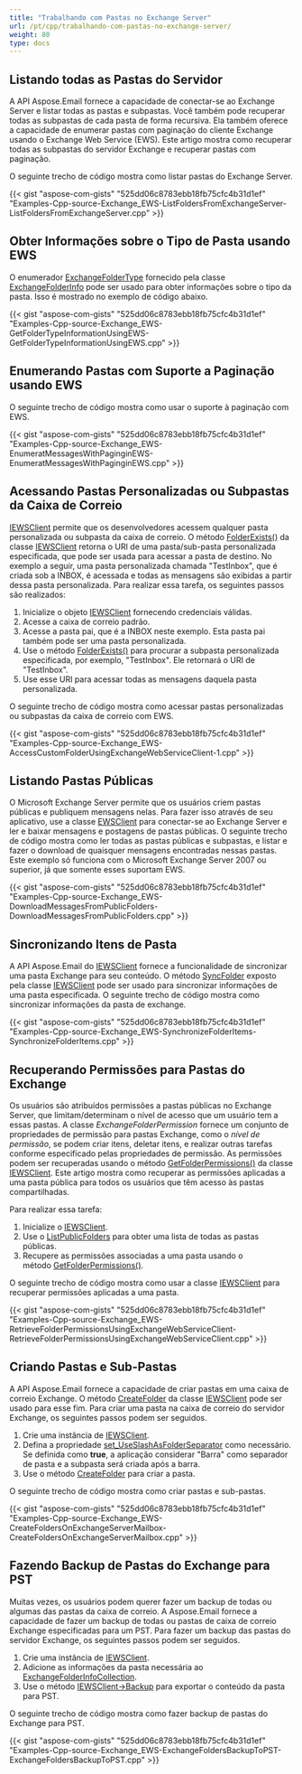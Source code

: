 ```yaml
---
title: "Trabalhando com Pastas no Exchange Server"
url: /pt/cpp/trabalhando-com-pastas-no-exchange-server/
weight: 80
type: docs
---
```


## **Listando todas as Pastas do Servidor**
A API Aspose.Email fornece a capacidade de conectar-se ao Exchange Server e listar todas as pastas e subpastas. Você também pode recuperar todas as subpastas de cada pasta de forma recursiva. Ela também oferece a capacidade de enumerar pastas com paginação do cliente Exchange usando o Exchange Web Service (EWS). Este artigo mostra como recuperar todas as subpastas do servidor Exchange e recuperar pastas com paginação.

O seguinte trecho de código mostra como listar pastas do Exchange Server.

{{< gist "aspose-com-gists" "525dd06c8783ebb18fb75cfc4b31d1ef" "Examples-Cpp-source-Exchange_EWS-ListFoldersFromExchangeServer-ListFoldersFromExchangeServer.cpp" >}}
## **Obter Informações sobre o Tipo de Pasta usando EWS**
O enumerador [ExchangeFolderType](https://apireference.aspose.com/email/cpp/namespace/aspose.email.clients.exchange#a613cbc66cee5ccade16eca706187441f) fornecido pela classe [ExchangeFolderInfo](https://apireference.aspose.com/email/cpp/class/aspose.email.clients.exchange.exchange_folder_info) pode ser usado para obter informações sobre o tipo da pasta. Isso é mostrado no exemplo de código abaixo.

{{< gist "aspose-com-gists" "525dd06c8783ebb18fb75cfc4b31d1ef" "Examples-Cpp-source-Exchange_EWS-GetFolderTypeInformationUsingEWS-GetFolderTypeInformationUsingEWS.cpp" >}}
## **Enumerando Pastas com Suporte a Paginação usando EWS**
O seguinte trecho de código mostra como usar o suporte à paginação com EWS.

{{< gist "aspose-com-gists" "525dd06c8783ebb18fb75cfc4b31d1ef" "Examples-Cpp-source-Exchange_EWS-EnumeratMessagesWithPaginginEWS-EnumeratMessagesWithPaginginEWS.cpp" >}}
## **Acessando Pastas Personalizadas ou Subpastas da Caixa de Correio**
[IEWSClient](https://apireference.aspose.com/email/cpp/class/aspose.email.clients.exchange.web_service.i_e_w_s_client) permite que os desenvolvedores acessem qualquer pasta personalizada ou subpasta da caixa de correio. O método [FolderExists()](https://apireference.aspose.com/email/cpp/class/aspose.email.clients.exchange.web_service.i_e_w_s_client#a5d15162d540bd7a8f47fbafcab88f380) da classe [IEWSClient](https://apireference.aspose.com/email/cpp/class/aspose.email.clients.exchange.web_service.i_e_w_s_client) retorna o URI de uma pasta/sub-pasta personalizada especificada, que pode ser usada para acessar a pasta de destino. No exemplo a seguir, uma pasta personalizada chamada "TestInbox", que é criada sob a INBOX, é acessada e todas as mensagens são exibidas a partir dessa pasta personalizada. Para realizar essa tarefa, os seguintes passos são realizados:

1. Inicialize o objeto [IEWSClient](https://apireference.aspose.com/email/cpp/class/aspose.email.clients.exchange.web_service.i_e_w_s_client) fornecendo credenciais válidas.
1. Acesse a caixa de correio padrão.
1. Acesse a pasta pai, que é a INBOX neste exemplo. Esta pasta pai também pode ser uma pasta personalizada.
1. Use o método [FolderExists()](https://apireference.aspose.com/email/cpp/class/aspose.email.clients.exchange.web_service.i_e_w_s_client#a5d15162d540bd7a8f47fbafcab88f380) para procurar a subpasta personalizada especificada, por exemplo, "TestInbox". Ele retornará o URI de "TestInbox".
1. Use esse URI para acessar todas as mensagens daquela pasta personalizada.

O seguinte trecho de código mostra como acessar pastas personalizadas ou subpastas da caixa de correio com EWS.

{{< gist "aspose-com-gists" "525dd06c8783ebb18fb75cfc4b31d1ef" "Examples-Cpp-source-Exchange_EWS-AccessCustomFolderUsingExchangeWebServiceClient-1.cpp" >}}
## **Listando Pastas Públicas**
O Microsoft Exchange Server permite que os usuários criem pastas públicas e publiquem mensagens nelas. Para fazer isso através de seu aplicativo, use a classe [EWSClient](https://apireference.aspose.com/email/cpp/class/aspose.email.clients.exchange.web_service.e_w_s_client) para conectar-se ao Exchange Server e ler e baixar mensagens e postagens de pastas públicas. O seguinte trecho de código mostra como ler todas as pastas públicas e subpastas, e listar e fazer o download de quaisquer mensagens encontradas nessas pastas. Este exemplo só funciona com o Microsoft Exchange Server 2007 ou superior, já que somente esses suportam EWS.

{{< gist "aspose-com-gists" "525dd06c8783ebb18fb75cfc4b31d1ef" "Examples-Cpp-source-Exchange_EWS-DownloadMessagesFromPublicFolders-DownloadMessagesFromPublicFolders.cpp" >}}
## **Sincronizando Itens de Pasta**
A API Aspose.Email do [IEWSClient](https://apireference.aspose.com/email/cpp/class/aspose.email.clients.exchange.web_service.i_e_w_s_client) fornece a funcionalidade de sincronizar uma pasta Exchange para seu conteúdo. O método [SyncFolder](https://apireference.aspose.com/email/cpp/class/aspose.email.clients.exchange.web_service.i_e_w_s_client#a93d8936ab504a137498c6c2fd53648b6) exposto pela classe [IEWSClient](https://apireference.aspose.com/email/cpp/class/aspose.email.clients.exchange.web_service.i_e_w_s_client) pode ser usado para sincronizar informações de uma pasta especificada. O seguinte trecho de código mostra como sincronizar informações da pasta de exchange.

{{< gist "aspose-com-gists" "525dd06c8783ebb18fb75cfc4b31d1ef" "Examples-Cpp-source-Exchange_EWS-SynchronizeFolderItems-SynchronizeFolderItems.cpp" >}}
## **Recuperando Permissões para Pastas do Exchange**
Os usuários são atribuídos permissões a pastas públicas no Exchange Server, que limitam/determinam o nível de acesso que um usuário tem a essas pastas. A classe *ExchangeFolderPermission* fornece um conjunto de propriedades de permissão para pastas Exchange, como o *nível de permissão*, se podem criar itens, deletar itens, e realizar outras tarefas conforme especificado pelas propriedades de permissão. As permissões podem ser recuperadas usando o método [GetFolderPermissions()](https://apireference.aspose.com/email/cpp/class/aspose.email.clients.exchange.web_service.i_e_w_s_client#ad16ac1877140e0011686d4728a62f601) da classe [IEWSClient](https://apireference.aspose.com/email/cpp/class/aspose.email.clients.exchange.web_service.i_e_w_s_client). Este artigo mostra como recuperar as permissões aplicadas a uma pasta pública para todos os usuários que têm acesso às pastas compartilhadas.

Para realizar essa tarefa:

1. Inicialize o [IEWSClient](https://apireference.aspose.com/email/cpp/class/aspose.email.clients.exchange.web_service.i_e_w_s_client).
1. Use o [ListPublicFolders](https://apireference.aspose.com/email/cpp/class/aspose.email.clients.exchange.web_service.i_e_w_s_client#ae3eb469ff721575748a90f579095e296) para obter uma lista de todas as pastas públicas.
1. Recupere as permissões associadas a uma pasta usando o método [GetFolderPermissions()](https://apireference.aspose.com/email/cpp/class/aspose.email.clients.exchange.web_service.i_e_w_s_client#ad16ac1877140e0011686d4728a62f601).

O seguinte trecho de código mostra como usar a classe [IEWSClient](https://apireference.aspose.com/email/cpp/class/aspose.email.clients.exchange.web_service.i_e_w_s_client) para recuperar permissões aplicadas a uma pasta.

{{< gist "aspose-com-gists" "525dd06c8783ebb18fb75cfc4b31d1ef" "Examples-Cpp-source-Exchange_EWS-RetrieveFolderPermissionsUsingExchangeWebServiceClient-RetrieveFolderPermissionsUsingExchangeWebServiceClient.cpp" >}}
## **Criando Pastas e Sub-Pastas**
A API Aspose.Email fornece a capacidade de criar pastas em uma caixa de correio Exchange. O método [CreateFolder](https://apireference.aspose.com/email/cpp/class/aspose.email.clients.exchange.web_service.i_e_w_s_client#a362509196a9bae1630ed0a6fdf132159) da classe [IEWSClient](https://apireference.aspose.com/email/cpp/class/aspose.email.clients.exchange.web_service.i_e_w_s_client) pode ser usado para esse fim. Para criar uma pasta na caixa de correio do servidor Exchange, os seguintes passos podem ser seguidos.

1. Crie uma instância de [IEWSClient](https://apireference.aspose.com/email/cpp/class/aspose.email.clients.exchange.web_service.i_e_w_s_client).
1. Defina a propriedade [set_UseSlashAsFolderSeparator](https://apireference.aspose.com/email/cpp/class/aspose.email.clients.exchange.web_service.i_e_w_s_client#a47baa33ffe28fe893653f8bcc710a268) como necessário. Se definida como **true**, a aplicação considerar "Barra" como separador de pasta e a subpasta será criada após a barra.
1. Use o método [CreateFolder](https://apireference.aspose.com/email/cpp/class/aspose.email.clients.exchange.web_service.i_e_w_s_client#a362509196a9bae1630ed0a6fdf132159) para criar a pasta.

O seguinte trecho de código mostra como criar pastas e sub-pastas.

{{< gist "aspose-com-gists" "525dd06c8783ebb18fb75cfc4b31d1ef" "Examples-Cpp-source-Exchange_EWS-CreateFoldersOnExchangeServerMailbox-CreateFoldersOnExchangeServerMailbox.cpp" >}}
## **Fazendo Backup de Pastas do Exchange para PST**
Muitas vezes, os usuários podem querer fazer um backup de todas ou algumas das pastas da caixa de correio. A Aspose.Email fornece a capacidade de fazer um backup de todas ou pastas de caixa de correio Exchange especificadas para um PST. Para fazer um backup das pastas do servidor Exchange, os seguintes passos podem ser seguidos.

1. Crie uma instância de [IEWSClient](https://apireference.aspose.com/email/cpp/class/aspose.email.clients.exchange.web_service.i_e_w_s_client).
1. Adicione as informações da pasta necessária ao [ExchangeFolderInfoCollection](https://apireference.aspose.com/email/cpp/class/aspose.email.clients.exchange.exchange_folder_info_collection).
1. Use o método [IEWSClient->Backup](https://apireference.aspose.com/email/cpp/class/aspose.email.clients.exchange.web_service.i_e_w_s_client#a9f78c7e2b5de5148bd98b3dc1e0e4038) para exportar o conteúdo da pasta para PST.

O seguinte trecho de código mostra como fazer backup de pastas do Exchange para PST.

{{< gist "aspose-com-gists" "525dd06c8783ebb18fb75cfc4b31d1ef" "Examples-Cpp-source-Exchange_EWS-ExchangeFoldersBackupToPST-ExchangeFoldersBackupToPST.cpp" >}}